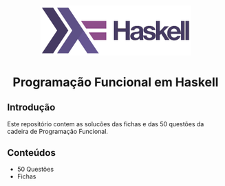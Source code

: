 <h1 align="center">
  <br>
  <a href=""><img src="./assets/haskell-logo.png" alt="haskell logo" width="350"></a>
  <br>
  <h1 align="center">Programação Funcional em Haskell</h1>
</h1>

## Introdução
Este repositório contem as solucões das fichas e das 50 questões da cadeira de Programação Funcional.

## Conteúdos
- 50 Questões
- Fichas
